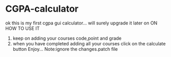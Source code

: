 # CGPA-calculator
ok this is my first cgpa gui calculator... will surely upgrade it later on
ON HOW TO USE IT
1. keep on adding your courses code,point and grade
2. when you have completed adding all your courses click on the calculate button
Enjoy...
Note:ignore the changes.patch file

